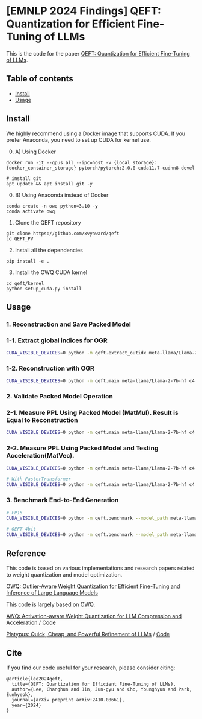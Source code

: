 # [EMNLP 2024 Findings] QEFT: Quantization for Efficient Fine-Tuning of LLMs 

This is the code for the paper [QEFT: Quantization for Efficient Fine-Tuning of LLMs](https://arxiv.org/abs/2410.08661).

## Table of contents
* [Install](#install)
* [Usage](#usage)

## Install
We highly recommend using a Docker image that supports CUDA. If you prefer Anaconda, you need to set up CUDA for kernel use.

0. A) Using Docker
```
docker run -it --gpus all --ipc=host -v {local_storage}:{docker_container_storage} pytorch/pytorch:2.0.0-cuda11.7-cudnn8-devel

# install git
apt update && apt install git -y
```

0. B) Using Anaconda instead of Docker
```
conda create -n owq python=3.10 -y
conda activate owq
```

1. Clone the QEFT repository
```
git clone https://github.com/xvyaward/qeft
cd QEFT_PV
```
2. Install all the dependencies
```
pip install -e .
```
3. Install the OWQ CUDA kernel
```
cd qeft/kernel
python setup_cuda.py install
```

## Usage

### 1. Reconstruction and Save Packed Model

### 1-1. Extract global indices for OGR
```bash
CUDA_VISIBLE_DEVICES=0 python -m qeft.extract_outidx meta-llama/Llama-2-7b-hf c4 --wbits 4 --target_rank 128 --seed 42 --no_frob_norm --output_dir global_indices/llama2-7b
```

### 1-2. Reconstruction with OGR
```bash
CUDA_VISIBLE_DEVICES=0 python -m qeft.main meta-llama/Llama-2-7b-hf c4 --wbits 4 --target_rank 128 --groupsize 128 --dtype fp16 --seed 42 --outidx_file global_indices/llama2-7b/w4_r128/outidx.pth --packing --save llama2-7b_w4_g128_r128.pth
```

### 2. Validate Packed Model Operation

### 2-1. Measure PPL Using Packed Model (MatMul). Result is Equal to Reconstruction
```bash
CUDA_VISIBLE_DEVICES=0 python -m qeft.main meta-llama/Llama-2-7b-hf c4 --load llama2-7b_w4_g128_r128.pth
```

### 2-2. Measure PPL Using Packed Model and Testing Acceleration(MatVec).
```bash
CUDA_VISIBLE_DEVICES=0 python -m qeft.main meta-llama/Llama-2-7b-hf c4 --benchmark 128 --load llama2-7b_w4_g128_r128.pth

# With FasterTransformer
CUDA_VISIBLE_DEVICES=0 python -m qeft.main meta-llama/Llama-2-7b-hf c4 --benchmark 128 --load llama2-7b_w4_g128_r128.pth --ft
```

### 3. Benchmark End-to-End Generation
```bash
# FP16
CUDA_VISIBLE_DEVICES=0 python -m qeft.benchmark --model_path meta-llama/Llama-2-7b-hf --method fp --ft

# QEFT 4bit
CUDA_VISIBLE_DEVICES=0 python -m qeft.benchmark --model_path meta-llama/Llama-2-7b-hf --method qeft --load ckpt/llama2-7b_w4_g128_r128.pth --ft
```

## Reference
This code is based on various implementations and research papers related to weight quantization and model optimization.

[OWQ: Outlier-Aware Weight Quantization for Efficient Fine-Tuning and Inference of Large Language Models](https://arxiv.org/abs/2306.02272)

This code is largely based on [OWQ](https://github.com/xvyaward/owq).

[AWQ: Activation-aware Weight Quantization for LLM Compression and Acceleration](https://arxiv.org/abs/2306.00978) / [Code](https://github.com/mit-han-lab/llm-awq)

[Platypus: Quick, Cheap, and Powerful Refinement of LLMs](https://arxiv.org/abs/2308.07317) / [Code](https://github.com/arielnlee/Platypus)

## Cite
If you find our code useful for your research, please consider citing:
```
@article{lee2024qeft,
  title={QEFT: Quantization for Efficient Fine-Tuning of LLMs},
  author={Lee, Changhun and Jin, Jun-gyu and Cho, Younghyun and Park, Eunhyeok},
  journal={arXiv preprint arXiv:2410.08661},
  year={2024}
}
```